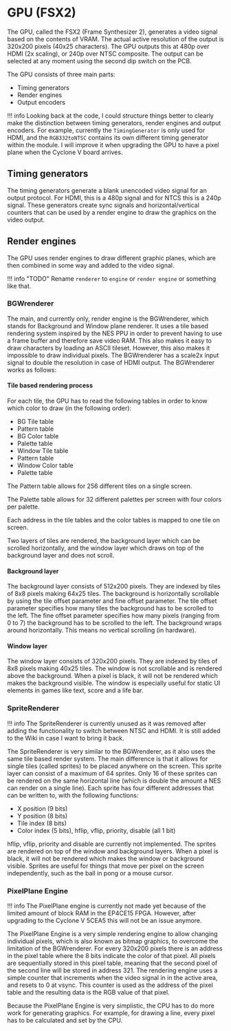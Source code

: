 # GPU (FSX2)
The GPU, called the FSX2 (Frame Synthesizer 2), generates a video signal based on the contents of VRAM. The actual active resolution of the output is 320x200 pixels (40x25 characters). The GPU outputs this at 480p over HDMI (2x scaling), or 240p over NTSC composite. The output can be selected at any moment using the second dip switch on the PCB.

The GPU consists of three main parts:

- Timing generators
- Render engines
- Output encoders

!!! info
    Looking back at the code, I could structure things better to clearly make the distinction between timing generators, render engines and output encoders. For example, currently the `TimingGenerator` is only used for HDMI, and the `RGB332toNTSC` contains its own different timing generator within the module. I will improve it when upgrading the GPU to have a pixel plane when the Cyclone V board arrives.

## Timing generators
The timing generators generate a blank unencoded video signal for an output protocol. For HDMI, this is a 480p signal and for NTCS this is a 240p signal. These generators create sync signals and horizontal/vertical counters that can be used by a render engine to draw the graphics on the video output.

## Render engines
The GPU uses render engines to draw different graphic planes, which are then combined in some way and added to the video signal.

!!! info "TODO"
	Rename `renderer` to `engine` or `render engine` or something like that.

### BGWrenderer
The main, and currently only, render engine is the BGWrenderer, which stands for Background and Window plane renderer. It uses a tile based rendering system inspired by the NES PPU in order to prevent having to use a frame buffer and therefore save video RAM. This also makes it easy to draw characters by loading an ASCII tileset. However, this also makes it impossible to draw individual pixels. The BGWrenderer has a scale2x input signal to double the resolution in case of HDMI output. The BGWrenderer works as follows:

#### Tile based rendering process
For each tile, the GPU has to read the following tables in order to know which color to draw (in the following order):

- BG Tile table
- Pattern table
- BG Color table
- Palette table
- Window Tile table
- Pattern table
- Window Color table
- Palette table

The Pattern table allows for 256 different tiles on a single screen.

The Palette table allows for 32 different palettes per screen with four colors per palette.

Each address in the tile tables and the color tables is mapped to one tile on screen.

Two layers of tiles are rendered, the background layer which can be scrolled horizontally, and the window layer which draws on top of the background layer and does not scroll.

#### Background layer
The background layer consists of 512x200 pixels. They are indexed by tiles of 8x8 pixels making 64x25 tiles. The background is horizontally scrollable by using the tile offset parameter and fine offset parameter. The tile offset parameter specifies how many tiles the background has to be scrolled to the left. The fine offset parameter specifies how many pixels (ranging from 0 to 7) the background has to be scrolled to the left. The background wraps around horizontally. This means no vertical scrolling (in hardware).

#### Window layer
The window layer consists of 320x200 pixels. They are indexed by tiles of 8x8 pixels making 40x25 tiles. The window is not scrollable and is rendered above the background. When a pixel is black, it will not be rendered which makes the background visible. The window is especially useful for static UI elements in games like text, score and a life bar.

### SpriteRenderer

!!! info
    The SpriteRenderer is currently unused as it was removed after adding the functionality to switch between NTSC and HDMI. It is still added to the Wiki in case I want to bring it back.

The SpriteRenderer is very similar to the BGWrenderer, as it also uses the same tile based render system. The main difference is that it allows for single tiles (called sprites) to be placed anywhere on the screen. This sprite layer can consist of a maximum of 64 sprites. Only 16 of these sprites can be rendered on the same horizontal line (which is double the amount a NES can render on a single line). Each sprite has four different addresses that can be written to, with the following functions:

- X position (9 bits)
- Y position (8 bits)
- Tile index (8 bits)
- Color index (5 bits), hflip, vflip, priority, disable (all 1 bit)

hflip, vflip, priority and disable are currently not implemented.
The sprites are rendered on top of the window and background layers. When a pixel is black, it will not be rendered which makes the window or background visible. Sprites are useful for things that move per pixel on the screen independently, such as the ball in pong or a mouse cursor.

### PixelPlane Engine

!!! info 
	The PixelPlane engine is currently not made yet because of the limited amount of block RAM in the EP4CE15 FPGA. However, after upgrading to the Cyclone V 5CEA5 this will not be an issue anymore.

The PixelPlane Engine is a very simple rendering engine to allow changing individual pixels, which is also known as bitmap graphics, to overcome the limitation of the BGWrenderer. For every 320x200 pixels there is an address in the pixel table where the 8 bits indicate the color of that pixel. All pixels are sequentially stored in this pixel table, meaning that the second pixel of the second line will be stored in address 321. The rendering engine uses a simple counter that increments when the video signal in in the active area, and resets to 0 at vsync. This counter is used as the address of the pixel table and the resulting data is the RGB value of that pixel.

Because the PixelPlane Engine is very simplistic, the CPU has to do more work for generating graphics. For example, for drawing a line, every pixel has to be calculated and set by the CPU.